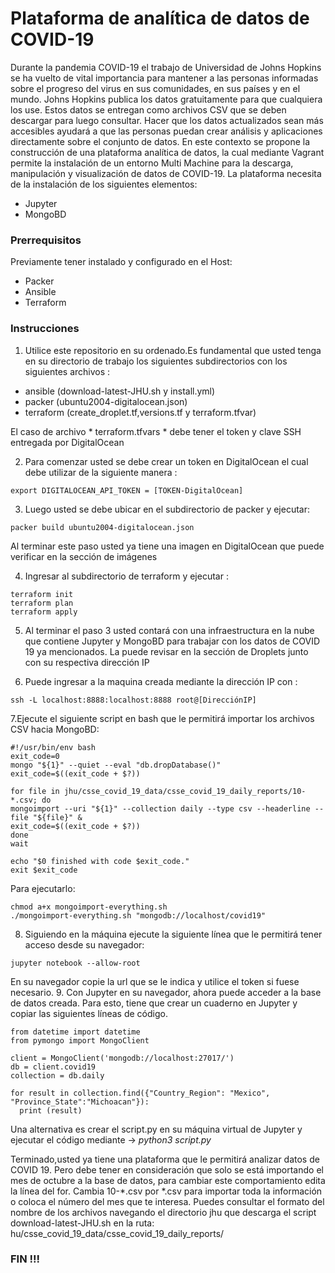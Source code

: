 # Plataforma de analítica de datos de COVID-19
Durante la pandemia COVID-19 el trabajo de Universidad de Johns Hopkins se ha vuelto de vital importancia para mantener a las personas informadas sobre el progreso del virus en sus comunidades, en sus países y en el mundo.
Johns Hopkins publica los datos gratuitamente para que cualquiera los use.  Estos datos se entregan como archivos CSV que se deben descargar para luego consultar.  Hacer que los datos actualizados sean más accesibles ayudará a que las personas puedan crear análisis y aplicaciones directamente sobre el conjunto de datos. 
En este contexto se propone la construcción de una plataforma analítica de datos, la cual mediante Vagrant permite la instalación de un entorno Multi Machine para la descarga, manipulación y visualización de datos de COVID-19. La plataforma necesita de la instalación de los siguientes elementos: 

- Jupyter
- MongoBD
### Prerrequisitos 
Previamente tener instalado y configurado en el Host:
- Packer 
- Ansible 
- Terraform 
### Instrucciones
1. Utilice este repositorio en su ordenado.Es fundamental que usted tenga en su directorio de trabajo los siguientes subdirectorios con los siguientes archivos : 

- ansible (download-latest-JHU.sh y install.yml)
- packer (ubuntu2004-digitalocean.json)
- terraform (create_droplet.tf,versions.tf y terraform.tfvar)

El caso de archivo * terraform.tfvars *  debe tener el token y clave SSH entregada por DigitalOcean

2. Para comenzar usted se debe crear un token en DigitalOcean el cual debe utilizar de la siguiente manera : 

```
export DIGITALOCEAN_API_TOKEN = [TOKEN-DigitalOcean]
```

3. Luego usted se debe ubicar en el subdirectorio de packer y ejecutar: 
``` 
packer build ubuntu2004-digitalocean.json
```

Al terminar este paso usted ya tiene una imagen en DigitalOcean que puede verificar en la sección de imágenes 

4. Ingresar al subdirectorio de terraform y ejecutar :
```
terraform init
terraform plan
terraform apply
```
5. Al terminar el paso 3 usted contará con una infraestructura en la nube que contiene Jupyter y MongoBD para trabajar con los datos de COVID 19 ya mencionados. La puede revisar en la sección de Droplets junto con su respectiva dirección IP

6. Puede ingresar a la maquina creada mediante la dirección IP con : 
```
ssh -L localhost:8888:localhost:8888 root@[DirecciónIP]
```
7.Ejecute el siguiente script en bash que le permitirá importar los archivos CSV hacia MongoBD: 

```
#!/usr/bin/env bash
exit_code=0
mongo "${1}" --quiet --eval "db.dropDatabase()"
exit_code=$((exit_code + $?))

for file in jhu/csse_covid_19_data/csse_covid_19_daily_reports/10-*.csv; do
mongoimport --uri "${1}" --collection daily --type csv --headerline --file "${file}" &
exit_code=$((exit_code + $?))
done
wait

echo "$0 finished with code $exit_code."
exit $exit_code

```
Para ejecutarlo:

```
chmod a+x mongoimport-everything.sh
./mongoimport-everything.sh "mongodb://localhost/covid19"
```

8. Siguiendo en la máquina ejecute la siguiente línea que le permitirá tener acceso desde su navegador:
```
jupyter notebook --allow-root
```

En su navegador copie la url que se le indica y utilice el token si fuese necesario. 
9. Con Jupyter en su navegador, ahora puede acceder a la base de datos creada. Para esto, tiene que crear un cuaderno en Jupyter y copiar las siguientes líneas de código.
```
from datetime import datetime
from pymongo import MongoClient

client = MongoClient('mongodb://localhost:27017/')
db = client.covid19
collection = db.daily

for result in collection.find({"Country_Region": "Mexico", "Province_State":"Michoacan"}):
  print (result)
  ```
Una alternativa es crear el script.py en su máquina virtual de Jupyter y ejecutar el código mediante -> *python3 script.py*

Terminado,usted ya tiene una plataforma que le permitirá analizar datos de COVID 19. Pero debe tener en consideración que solo se está importando el mes de octubre a la base de datos, para cambiar este comportamiento edita la línea del for.  Cambia 10-*.csv por *.csv para importar toda la información o coloca el número del mes que te interesa. Puedes consultar el formato del nombre de los archivos navegando el directorio jhu que descarga el script download-latest-JHU.sh en la ruta: hu/csse_covid_19_data/csse_covid_19_daily_reports/
  
 ### FIN !!! 



